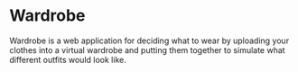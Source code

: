 # Wardrobe
Wardrobe is a web application for deciding what to wear by uploading your clothes into a virtual wardrobe and putting them together to simulate what different outfits would look like.
